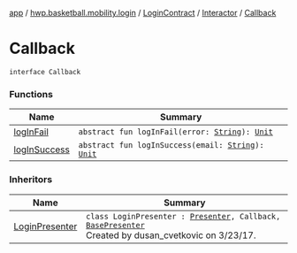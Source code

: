 [app](../../../../index.md) / [hwp.basketball.mobility.login](../../../index.md) / [LoginContract](../../index.md) / [Interactor](../index.md) / [Callback](.)

# Callback

`interface Callback`

### Functions

| Name | Summary |
|---|---|
| [logInFail](log-in-fail.md) | `abstract fun logInFail(error: `[`String`](https://kotlinlang.org/api/latest/jvm/stdlib/kotlin/-string/index.html)`): `[`Unit`](https://kotlinlang.org/api/latest/jvm/stdlib/kotlin/-unit/index.html) |
| [logInSuccess](log-in-success.md) | `abstract fun logInSuccess(email: `[`String`](https://kotlinlang.org/api/latest/jvm/stdlib/kotlin/-string/index.html)`): `[`Unit`](https://kotlinlang.org/api/latest/jvm/stdlib/kotlin/-unit/index.html) |

### Inheritors

| Name | Summary |
|---|---|
| [LoginPresenter](../../../-login-presenter/index.md) | `class LoginPresenter : `[`Presenter`](../../-presenter/index.md)`, Callback, `[`BasePresenter`](../../../../hwp.basketball.mobility/-base-presenter/index.md)<br>Created by dusan_cvetkovic on 3/23/17. |
